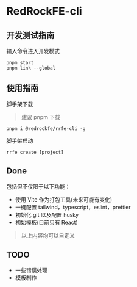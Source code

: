 # RedRockFE-cli

## 开发测试指南

输入命令进入开发模式

```shell
pnpm start
pnpm link --global
```

## 使用指南

脚手架下载

> 建议 pnpm 下载

```shell
pnpm i @redrockfe/rrfe-cli -g
```

脚手架启动

```shell
rrfe create [project]
```

## Done

包括但不仅限于以下功能：

- 使用 Vite 作为打包工具(未来可能有变化)
- 一键配置 tailwind，typescript，eslint，prettier
- 初始化 git 以及配置 husky
- 初始模板(目前只有 React)

> 以上内容均可以自定义

## TODO

- 一些错误处理
- 模板制作

